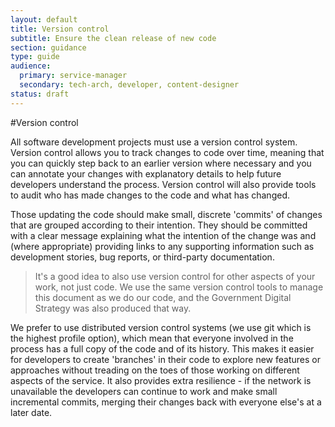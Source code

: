 ```yaml
---
layout: default
title: Version control
subtitle: Ensure the clean release of new code
section: guidance
type: guide
audience:
  primary: service-manager
  secondary: tech-arch, developer, content-designer
status: draft
---
```

    
#Version control

All software development projects must use a version control system. Version control allows you to track changes to code over time, meaning that you can quickly step back to an earlier version where necessary and you can annotate your changes with explanatory details to help future developers understand the process. Version control will also provide tools to audit who has made changes to the code and what has changed.

Those updating the code should make small, discrete 'commits' of changes that are grouped according to their intention. They should be committed with a clear message explaining what the intention of the change was and (where appropriate) providing links to any supporting information such as development stories, bug reports, or third-party documentation.

> It's a good idea to also use version control for other aspects of your work, not just code. We use the same version control tools to manage this document as we do our code, and the Government Digital Strategy was also produced that way.

We prefer to use distributed version control systems (we use git which is the highest profile option), which mean that everyone involved in the process has a full copy of the code and of its history. This makes it easier for developers to create 'branches' in their code to explore new features or approaches without treading on the toes of those working on different aspects of the service. It also provides extra resilience - if the network is unavailable the developers can continue to work and make small incremental commits, merging their changes back with everyone else's at a later date.
